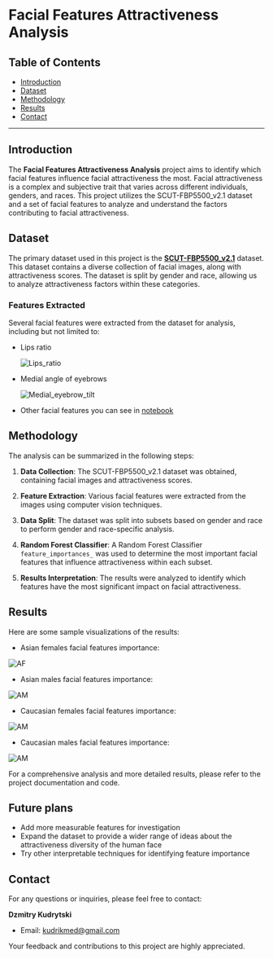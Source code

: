 # Facial Features Attractiveness Analysis

## Table of Contents

- [Introduction](#introduction)
- [Dataset](#dataset)
- [Methodology](#methodology)
- [Results](#results)
- [Contact](#contact)

---

## Introduction

The **Facial Features Attractiveness Analysis** project aims to identify which facial features influence facial attractiveness the most. Facial attractiveness is a complex and subjective trait that varies across different individuals, genders, and races. This project utilizes the SCUT-FBP5500_v2.1 dataset and a set of facial features to analyze and understand the factors contributing to facial attractiveness.

## Dataset

The primary dataset used in this project is the **[SCUT-FBP5500_v2.1](https://drive.google.com/file/d/1w0TorBfTIqbquQVd6k3h_77ypnrvfGwf/view)** dataset. This dataset contains a diverse collection of facial images, along with attractiveness scores. The dataset is split by gender and race, allowing us to analyze attractiveness factors within these categories.

### Features Extracted

Several facial features were extracted from the dataset for analysis, including but not limited to:

- Lips ratio
  
  ![Lips_ratio](notebooks/lips_ratio.png)
- Medial angle of eyebrows

  ![Medial_eyebrow_tilt](notebooks/medial_eyebrow_tilt.png)
  

- Other facial features you can see in [notebook](notebooks/Facial_features.ipynb)

## Methodology

The analysis can be summarized in the following steps:

1. **Data Collection**: The SCUT-FBP5500_v2.1 dataset was obtained, containing facial images and attractiveness scores.

2. **Feature Extraction**: Various facial features were extracted from the images using computer vision techniques.

3. **Data Split**: The dataset was split into subsets based on gender and race to perform gender and race-specific analysis.

4. **Random Forest Classifier**: A Random Forest Classifier `feature_importances_` was used to determine the most important facial features that influence attractiveness within each subset.

5. **Results Interpretation**: The results were analyzed to identify which features have the most significant impact on facial attractiveness.

## Results

Here are some sample visualizations of the results:

- Asian females facial features importance:

![AF](reports/figures/af_feature_significance_RF.png)

- Asian males facial features importance:

![AM](reports/figures/am_feature_significance_RF.png)

- Caucasian females facial features importance:

![AM](reports/figures/cf_feature_significance_RF.png)

- Caucasian males facial features importance:

![AM](reports/figures/cm_feature_significance_RF.png)

For a comprehensive analysis and more detailed results, please refer to the project documentation and code.

## Future plans
- Add more measurable features for investigation
- Expand the dataset to provide a wider range of ideas about the attractiveness diversity of the human face
- Try other interpretable techniques for identifying feature importance

## Contact

For any questions or inquiries, please feel free to contact:

**Dzmitry Kudrytski**
- Email: [kudrikmed@gmail.com](kudrikmed@gmail.com)

Your feedback and contributions to this project are highly appreciated.